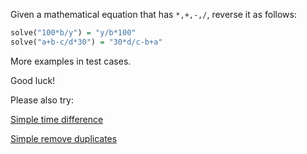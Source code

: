 Given a mathematical equation that has `*,+,-,/`, reverse it as follows:

```Haskell
solve("100*b/y") = "y/b*100"
solve("a+b-c/d*30") = "30*d/c-b+a"
```

More examples in test cases. 

Good luck!

Please also try:

[Simple time difference](https://www.codewars.com/kata/5b76a34ff71e5de9db0000f2)

[Simple remove duplicates](https://www.codewars.com/kata/5ba38ba180824a86850000f7)